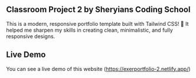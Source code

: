## Classroom Project 2 by Sheryians Coding School

This is a modern, responsive portfolio template built with Tailwind CSS! 🌟 It helped me sharpen my skills in creating clean, minimalistic, and fully responsive designs.

## Live Demo

You can see a live demo of this website (https://exerportfolio-2.netlify.app/)
